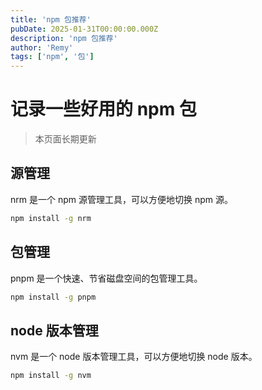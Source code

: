 ```yaml
---
title: 'npm 包推荐'
pubDate: 2025-01-31T00:00:00.000Z
description: 'npm 包推荐'
author: 'Remy'
tags: ['npm', '包']
---
```




# 记录一些好用的 npm 包

> 本页面长期更新

## 源管理

nrm 是一个 npm 源管理工具，可以方便地切换 npm 源。

```bash
npm install -g nrm
```


## 包管理

pnpm 是一个快速、节省磁盘空间的包管理工具。

```bash
npm install -g pnpm
```

## node 版本管理

nvm 是一个 node 版本管理工具，可以方便地切换 node 版本。

```bash
npm install -g nvm
```
